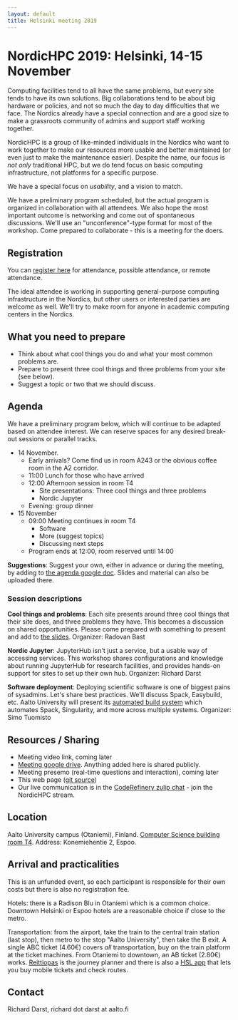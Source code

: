 ```yaml
---
layout: default
title: Helsinki meeting 2019
---
```


# NordicHPC 2019: Helsinki, 14-15 November

Computing facilities tend to all have the same problems, but every
site tends to have its own solutions.  Big collaborations tend to be
about big hardware or policies, and not so much the day to day
difficulties that we face.  The Nordics already have a special
connection and are a good size to make a grassroots community of
admins and support staff working together.

NordicHPC is a group of like-minded individuals in the Nordics who
want to work together to make our resources more usable and better
maintained (or even just to make the maintenance easier).  Despite the
name, our focus is *not only* traditional HPC, but we do tend focus on
basic computing infrastructure, not platforms for a specific purpose.

We have a special focus on *usability*, and a vision to match.

We have a preliminary program scheduled, but the actual program is
organized in collaboration with all attendees.  We also hope the most
important outcome is networking and come out of spontaneous
discussions.  We'll use an "unconference"-type format for most of the
workshop.  Come prepared to collaborate - this is a meeting for the
doers.


## Registration

You can [register here](https://forms.gle/u9VLEcoWcSbWkgpk9)
for attendance, possible attendance, or remote attendance.

The ideal attendee is working in supporting general-purpose computing
infrastructure in the Nordics, but other users or interested parties
are welcome as well.  We'll try to make room for anyone in academic
computing centers in the Nordics.


## What you need to prepare

- Think about what cool things you do and what your most common
  problems are.
- Prepare to present three cool things and three problems from your site (see below).
- Suggest a topic or two that we should discuss.


## Agenda

We have a preliminary program below, which will continue to be adapted
based on attendee interest.  We can reserve spaces for any desired
break-out sessions or parallel tracks.

* 14 November.
  * Early arrivals?  Come find us in room A243 or the obvious coffee
    room in the A2 corridor.
  * 11:00 Lunch for those who have arrived
  * 12:00 Afternoon session in room T4
    * Site presentations: Three cool things and three problems
    * Nordic Jupyter
  * Evening: group dinner
* 15 November
  * 09:00 Meeting continues in room T4
    * Software
    * More (suggest topics)
    * Discussing next steps
  * Program ends at 12:00, room reserved until 14:00

**Suggestions**: Suggest your own, either in advance or during
the meeting, by adding to [the agenda google
doc](https://docs.google.com/document/d/1l5BCK7EWEQ-eNpUbcoPC64SfCoCCJIJ6bTJ7Hn0mGwE).
Slides and material can also be uploaded there.


### Session descriptions

**Cool things and problems**: Each site presents around three cool
things that their site does, and three problems they have.  This
becomes a discussion on shared opportunities.  Please come prepared
with something to present and add to [the
slides](https://docs.google.com/presentation/d/1zXVxqLQ9E8AEtexIKWWt7AjwmrKLt9HpJCvIGcv7-nQ).
Organizer: Radovan Bast

**Nordic Jupyter**: JupyterHub isn't just a service, but a usable way
of accessing services.  This workshop shares configurations and
knowledge about running JupyterHub for research facilities, and
provides hands-on support for sites to set up their own hub.
Organizer: Richard Darst

**Software deployment**: Deploying scientific software is one of biggest pains of
sysadmins.  Let's share best practices.  We'll discuss Spack,
Easybuild, etc.  Aalto University will present its [automated build
system](https://github.com/AaltoScienceIT/science-build-rules) which
automates Spack, Singularity, and more across multiple systems.
Organizer: Simo Tuomisto


## Resources / Sharing

* Meeting video link, coming later
* [Meeting google drive](https://drive.google.com/drive/u/0/folders/1f6PwK_ihXoKRbQdyAQ2Kwh7z3h7UuxRh).  Anything added here is shared publicly.
* Meeting presemo (real-time questions and interaction), coming later
* This web page ([git source](https://github.com/NordicHPC/nordichpc.github.io))
* Our live communication is in the [CodeRefinery zulip
  chat](https://coderefinery.zulipchat.com/) - join the NordicHPC stream.


## Location

Aalto University campus (Otaniemi), Finland. [Computer Science
building room T4](https://usefulaaltomap.fi/#!/select/T4).  Address:
Konemiehentie 2, Espoo.


## Arrival and practicalities

This is an unfunded event, so each participant is responsible for
their own costs but there is also no registration fee.

Hotels: there is a Radison Blu in Otaniemi which is a common choice.
Downtown Helsinki or Espoo hotels are a reasonable choice if close to
the metro.

Transportation: from the airport, take the train to the central train
station (last stop), then metro to the stop "Aalto University", then
take the B exit.  A single ABC ticket (4.60€) covers *all*
transportation, buy on the train platform at the ticket machines.
From Otaniemi to downtown, an AB ticket (2.80€) works.
[Reittiopas](https://reittiopas.fi) is the journey planner and there
is also a [HSL app](https://www.hsl.fi/en/app) that lets you buy
mobile tickets and check routes.


## Contact

Richard Darst, richard dot darst at aalto.fi
